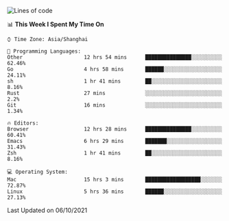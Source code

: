 <!--START_SECTION:waka-->
![Lines of code](https://img.shields.io/badge/From%20Hello%20World%20I%27ve%20Written-34317%20lines%20of%20code-blue)

📊 **This Week I Spent My Time On** 

```text
⌚︎ Time Zone: Asia/Shanghai

💬 Programming Languages: 
Other                    12 hrs 54 mins      ███████████████░░░░░░░░░░   62.46% 
Go                       4 hrs 58 mins       ██████░░░░░░░░░░░░░░░░░░░   24.11% 
sh                       1 hr 41 mins        ██░░░░░░░░░░░░░░░░░░░░░░░   8.16% 
Rust                     27 mins             ░░░░░░░░░░░░░░░░░░░░░░░░░   2.2% 
Git                      16 mins             ░░░░░░░░░░░░░░░░░░░░░░░░░   1.34%

🔥 Editors: 
Browser                  12 hrs 28 mins      ███████████████░░░░░░░░░░   60.41% 
Emacs                    6 hrs 29 mins       ███████░░░░░░░░░░░░░░░░░░   31.43% 
Zsh                      1 hr 41 mins        ██░░░░░░░░░░░░░░░░░░░░░░░   8.16%

💻 Operating System: 
Mac                      15 hrs 3 mins       ██████████████████░░░░░░░   72.87% 
Linux                    5 hrs 36 mins       ██████░░░░░░░░░░░░░░░░░░░   27.13%

```


 Last Updated on 06/10/2021
<!--END_SECTION:waka-->
